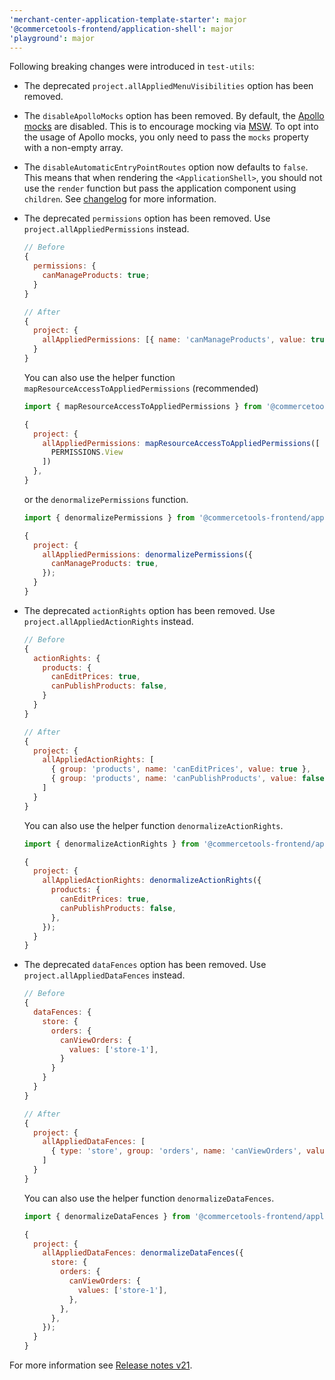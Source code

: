 ```yaml
---
'merchant-center-application-template-starter': major
'@commercetools-frontend/application-shell': major
'playground': major
---
```


Following breaking changes were introduced in `test-utils`:

- The deprecated `project.allAppliedMenuVisibilities` option has been removed.
- The `disableApolloMocks` option has been removed. By default, the [Apollo mocks](https://www.apollographql.com/docs/react/development-testing/testing/) are disabled. This is to encourage mocking via [MSW](https://mswjs.io/). To opt into the usage of Apollo mocks, you only need to pass the `mocks` property with a non-empty array.
- The `disableAutomaticEntryPointRoutes` option now defaults to `false`. This means that when rendering the `<ApplicationShell>`, you should not use the `render` function but pass the application component using `children`. See [changelog](https://github.com/commercetools/merchant-center-application-kit/blob/main/packages/application-shell/CHANGELOG.md#1790) for more information.
- The deprecated `permissions` option has been removed. Use `project.allAppliedPermissions` instead.

  ```js
  // Before
  {
    permissions: {
      canManageProducts: true;
    }
  }

  // After
  {
    project: {
      allAppliedPermissions: [{ name: 'canManageProducts', value: true }];
    }
  }
  ```

  You can also use the helper function `mapResourceAccessToAppliedPermissions` (recommended)

  ```js
  import { mapResourceAccessToAppliedPermissions } from '@commercetools-frontend/application-shell/test-utils';

  {
    project: {
      allAppliedPermissions: mapResourceAccessToAppliedPermissions([
        PERMISSIONS.View
      ])
    },
  }
  ```

  or the `denormalizePermissions` function.

  ```js
  import { denormalizePermissions } from '@commercetools-frontend/application-shell/test-utils';

  {
    project: {
      allAppliedPermissions: denormalizePermissions({
        canManageProducts: true,
      });
    }
  }
  ```

- The deprecated `actionRights` option has been removed. Use `project.allAppliedActionRights` instead.

  ```js
  // Before
  {
    actionRights: {
      products: {
        canEditPrices: true,
        canPublishProducts: false,
      }
    }
  }

  // After
  {
    project: {
      allAppliedActionRights: [
        { group: 'products', name: 'canEditPrices', value: true },
        { group: 'products', name: 'canPublishProducts', value: false }
      ]
    }
  }
  ```

  You can also use the helper function `denormalizeActionRights`.

  ```js
  import { denormalizeActionRights } from '@commercetools-frontend/application-shell/test-utils';

  {
    project: {
      allAppliedActionRights: denormalizeActionRights({
        products: {
          canEditPrices: true,
          canPublishProducts: false,
        },
      });
    }
  }
  ```

- The deprecated `dataFences` option has been removed. Use `project.allAppliedDataFences` instead.

  ```js
  // Before
  {
    dataFences: {
      store: {
        orders: {
          canViewOrders: {
            values: ['store-1'],
          }
        }
      }
    }
  }

  // After
  {
    project: {
      allAppliedDataFences: [
        { type: 'store', group: 'orders', name: 'canViewOrders', value: 'store-1' }
      ]
    }
  }
  ```

  You can also use the helper function `denormalizeDataFences`.

  ```js
  import { denormalizeDataFences } from '@commercetools-frontend/application-shell/test-utils';

  {
    project: {
      allAppliedDataFences: denormalizeDataFences({
        store: {
          orders: {
            canViewOrders: {
              values: ['store-1'],
            },
          },
        },
      });
    }
  }
  ```

For more information see [Release notes v21](https://docs.commercetools.com/custom-applications/releases/2022-01-31-custom-applications-v21).
